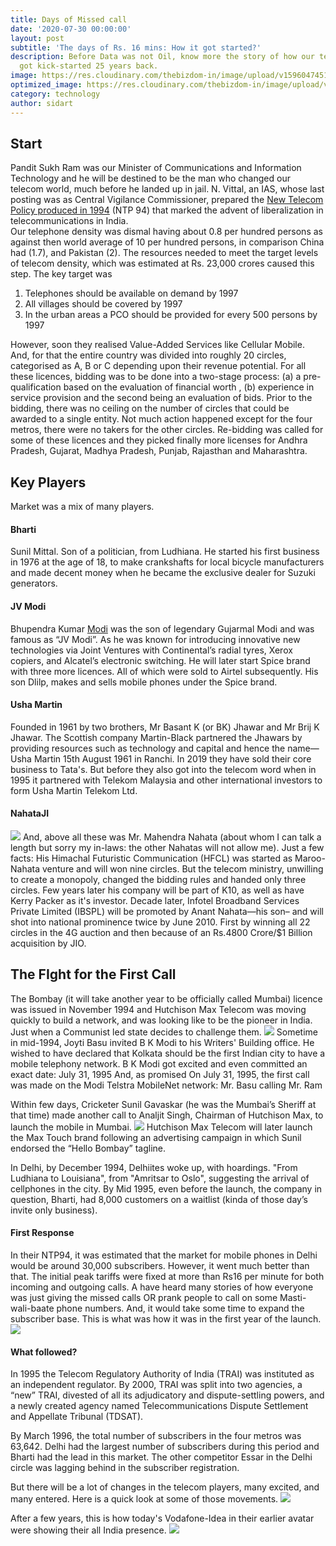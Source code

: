 ```yaml
---
title: Days of Missed call
date: '2020-07-30 00:00:00'
layout: post
subtitle: 'The days of Rs. 16 mins: How it got started?'
description: Before Data was not Oil, know more the story of how our telecom story
  got kick-started 25 years back.
image: https://res.cloudinary.com/thebizdom-in/image/upload/v1596047451/IndiaMobile_ukoqod.png
optimized_image: https://res.cloudinary.com/thebizdom-in/image/upload/v1596047451/IndiaMobile_ukoqod.png
category: technology
author: sidart
---
```


## Start
Pandit Sukh Ram was our Minister of Communications and Information Technology and he will be destined to be the man who changed our telecom world, much before he landed up in jail. N. Vittal, an IAS, whose last posting was as Central Vigilance Commissioner, prepared the [New Telecom Policy produced in 1994](https://dot.gov.in/national-telecom-policy-1994) (NTP 94) that marked the advent of liberalization in telecommunications in India.  
Our telephone density was dismal having about 0.8 per hundred persons as against then world average of 10 per hundred persons, in comparison China had (1.7), and Pakistan (2). 
The resources needed to meet the target levels of telecom density, which was estimated at Rs. 23,000 crores caused this step.
The key target was 
1. Telephones should be available on demand by 1997
2. All villages should be covered by 1997
3. In the urban areas a PCO should be provided for every 500 persons by 1997


However, soon they realised Value-Added Services like Cellular Mobile. And, for that the entire country was divided into roughly 20 circles, categorised as A, B or C depending upon their revenue potential. For all these licences, bidding was to be done into a two-stage process: 
(a) a pre-qualification based on the evaluation of financial worth , (b) experience in service provision and the second being an evaluation of bids. 
Prior to the bidding, there was no ceiling on the number of circles that could be awarded to a single entity. Not much action happened except for the four metros, there were no takers for the other circles.  Re-bidding was called for some of these licences and they picked finally more licenses for Andhra Pradesh, Gujarat, Madhya Pradesh, Punjab, Rajasthan and Maharashtra. 

## Key Players
Market was a mix of many players.
#### Bharti 
Sunil Mittal. Son of a politician, from Ludhiana. He started his first business in 1976 at the age of 18, to make crankshafts for local bicycle manufacturers and made decent money when he became the exclusive dealer for Suzuki generators. 

#### JV Modi
Bhupendra Kumar [Modi](https://www.thebizdom.in/how-well-do-you-know-about-the-origins-of-some-indian-occupational-surnames/) was the son of legendary Gujarmal Modi and  was famous as “JV Modi”. As he was known for introducing innovative new technologies via Joint Ventures with Continental’s radial tyres, Xerox copiers, and Alcatel’s electronic switching.  He will later start Spice brand with three more licences. All of which were sold to Airtel subsequently. His son Dlilp, makes and sells mobile phones under the Spice brand.

#### Usha Martin 
Founded in 1961 by two brothers, Mr Basant K (or BK) Jhawar and Mr Brij K Jhawar. The Scottish company Martin-Black partnered the Jhawars by providing resources such as technology and capital and hence the name—Usha Martin 15th August 1961 in Ranchi. 
In 2019 they have sold their core business to Tata's. But before they also got into the telecom word when in 1995 it partnered with Telekom Malaysia and other international investors to form Usha Martin Telekom Ltd.

#### NahataJI
![](https://res.cloudinary.com/thebizdom-in/image/upload/v1596048204/Mobile5_lu9zhq.jpg)
And, above all these was Mr. Mahendra Nahata (about whom I can talk a length but sorry my in-laws: the other Nahatas will not allow me). 
Just a few facts: His Himachal Futuristic Communication (HFCL) was started as Maroo-Nahata venture and will won nine circles. But the telecom ministry, unwilling to create a monopoly, changed the bidding rules and handed only three circles. Few years later his company will be part of K10, as well as have Kerry Packer as it's investor. 
Decade later, Infotel Broadband Services Private Limited (IBSPL) will be promoted by Anant Nahata—his son– and will shot into national prominence twice by June 2010. First by winning all 22 circles in the 4G auction and then because of an Rs.4800 Crore/$1 Billion acquisition by JIO.

## The FIght for the First Call
The Bombay (it will take another year to be officially called Mumbai) licence was issued in November 1994 and Hutchison Max Telecom was moving quickly to build a network, and was looking like to be the pioneer in India. Just when a Communist led state decides to challenge them. 
![](https://res.cloudinary.com/thebizdom-in/image/upload/v1596048205/Mobile6_mdau1x.jpg)
Sometime in mid-1994, Joyti Basu invited  B K Modi to his Writers' Building office. He wished to have declared that Kolkata should be the first Indian city to have a mobile telephony network. B K Modi got excited and even committed an exact date: July 31, 1995
And, as promised On July 31, 1995, the first call was made on the Modi Telstra MobileNet network: Mr. Basu calling Mr. Ram

Within few days, Cricketer Sunil Gavaskar (he was the Mumbai’s Sheriff at that time) made another call to Analjit Singh, Chairman of Hutchison Max, to launch the mobile in Mumbai. 
![](https://res.cloudinary.com/thebizdom-in/image/upload/v1596048204/Mobile3_piv4je.jpg)
Hutchison Max Telecom will later launch the Max Touch brand following an advertising campaign in which Sunil endorsed the “Hello Bombay” tagline.

In Delhi, by December 1994, Delhiites woke up, with hoardings. "From Ludhiana to Louisiana", from "Amritsar to Oslo", suggesting the arrival of cellphones in the city. By Mid 1995, even before the launch, the company in question, Bharti, had 8,000 customers on a waitlist (kinda of those day’s invite only business). 

#### First Response 
In their NTP94, it was estimated that the market for mobile phones in Delhi would be around 30,000 subscribers. However, it went much better than that. The initial peak tariffs were fixed at more than Rs16 per minute for both incoming and outgoing calls. A have heard many stories of how everyone was just giving the missed calls OR prank people to call on some Masti-wali-baate phone numbers. And, it would take some time to expand the subscriber base. This is what was how it was in the first year of the launch.
![](https://res.cloudinary.com/thebizdom-in/image/upload/v1596048204/Mobile1_zxbtjg.jpg)

#### What followed? 
In 1995 the Telecom Regulatory Authority of India (TRAI) was instituted as an independent regulator. By 2000, TRAI was split into two agencies, a “new” TRAI, divested of all its adjudicatory and dispute-settling powers, and a newly created agency named Telecommunications Dispute Settlement and Appellate Tribunal (TDSAT).

By March 1996, the total number of subscribers in the four metros was 63,642. Delhi had the largest number of subscribers during this period and Bharti had the lead in this market. The other competitor Essar in the Delhi circle was lagging behind in the subscriber registration.

But there will be a lot of changes in the telecom players, many excited, and many entered. Here is a quick look at some of those movements. 
![](https://res.cloudinary.com/thebizdom-in/image/upload/v1596048204/Mobile2_ooakoo.jpg)

After a few years, this is how today's Vodafone-Idea in their earlier avatar were showing their all India presence. 
![](https://res.cloudinary.com/thebizdom-in/image/upload/v1596048205/Mobile4_olctsx.jpg)
